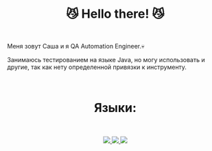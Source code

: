 <h1 align="center"> 😼 Hello there! 😼</h1>
<br>
<p align="left">Меня зовут Саша и я QA Automation Engineer.💀</p>
<p align="left">Занимаюсь тестированием на языке Java, но могу использовать и другие, так как нету определенной привязки к инструменту.</p>
<br>
<h1 align="center"> Языки: </h1>
<br>
<p align="center">
  <a href="">
    <img src="https://img.shields.io/badge/-Java-090909?style=for-the-badge">
  </a>
  <a href="">
    <img src="https://img.shields.io/badge/-JavaScript-090909?style=for-the-badge&logo=JavaScript&logoColor=E9D54D">
  </a>
  <a href="">
    <img src="https://img.shields.io/badge/-Python-090909?style=for-the-badge&logo=Python&logoColor=3776AB">
  </a>
</p>
